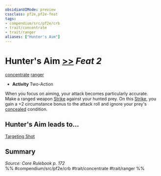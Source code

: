 ```yaml
---
obsidianUIMode: preview
cssclass: pf2e,pf2e-feat
tags:
- compendium/src/pf2e/crb
- trait/concentrate
- trait/ranger
aliases: ["Hunter's Aim"]
---
```

# Hunter's Aim  [>>](rules/core-rulebook/chapter-9-playing-the-game.md#Actions "Two-Action") *Feat 2*  
[concentrate](rules/traits/concentrate.md)  [ranger](rules/traits/ranger.md)  

- **Activity** Two-Action

When you focus on aiming, your attack becomes particularly accurate. Make a ranged weapon [Strike](rules/actions/strike.md) against your hunted prey. On this [Strike](rules/actions/strike.md), you gain a +2 circumstance bonus to the attack roll and ignore your prey's [concealed](rules/conditions.md#Concealed) condition.

## Hunter's Aim leads to...

[Targeting Shot](compendium/feats/targeting-shot.md)

## Summary

*Source: Core Rulebook p. 172*  
%% #compendium/src/pf2e/crb #trait/concentrate #trait/ranger %%